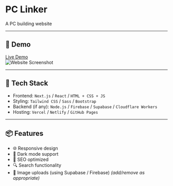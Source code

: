 # PC Linker

A PC building website

---

## 🚀 Demo

[Live Demo](https://pc-linker.vercel.app/)  
![Website Screenshot]([https://example.com/screenshot.png](https://ibb.co/wrSn89T6))

---

## 🧰 Tech Stack

- Frontend: `Next.js` / `React` / `HTML + CSS + JS`
- Styling: `Tailwind CSS` / `Sass` / `Bootstrap`
- Backend (if any): `Node.js` / `Firebase` / `Supabase` / `Cloudflare Workers`
- Hosting: `Vercel` / `Netlify` / `GitHub Pages`

---

## 📦 Features

- 🌐 Responsive design
- 🧠 Dark mode support
- 📄 SEO optimized
- 🔍 Search functionality
- 📸 Image uploads (using Supabase / Firebase)
*(add/remove as appropriate)*
